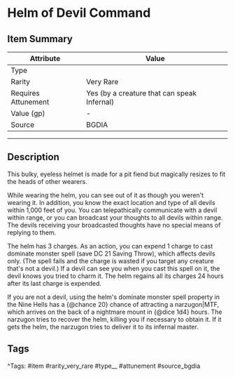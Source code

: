 # Helm of Devil Command

## Item Summary

| Attribute            | Value                        |
|----------------------|------------------------------|
| Type                 |   |
| Rarity               | Very Rare             |
| Requires Attunement  | Yes (by a creature that can speak Infernal)                |
| Value (gp)           | -    |
| Source               | BGDIA |

---

## Description

This bulky, eyeless helmet is made for a pit fiend but magically resizes to fit the heads of other wearers.

While wearing the helm, you can see out of it as though you weren't wearing it. In addition, you know the exact location and type of all devils within 1,000 feet of you. You can telepathically communicate with a devil within range, or you can broadcast your thoughts to all devils within range. The devils receiving your broadcasted thoughts have no special means of replying to them.

The helm has 3 charges. As an action, you can expend 1 charge to cast dominate monster spell (save DC 21 Saving Throw), which affects devils only. (The spell fails and the charge is wasted if you target any creature that's not a devil.) If a devil can see you when you cast this spell on it, the devil knows you tried to charm it. The helm regains all its charges 24 hours after its last charge is expended.

If you are not a devil, using the helm's dominate monster spell property in the Nine Hells has a {@chance 20} chance of attracting a narzugon|MTF, which arrives on the back of a nightmare mount in {@dice 1d4} hours. The narzugon tries to recover the helm, killing you if necessary to obtain it. If it gets the helm, the narzugon tries to deliver it to its infernal master.

## Tags

^Tags: #item #rarity_very_rare #type__ #attunement #source_bgdia